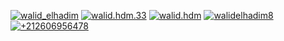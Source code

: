 <p><a href="https://twitter.com/walid_elhadim" target="_blank"><img
    src="https://img.shields.io/badge/|-walid_elhadim-blue?logo=twitter&style=for-the-badge"
    alt="walid_elhadim" /></a>
<a href="https://www.facebook.com/walid.hdm.33" target="_blank"><img
            src="https://img.shields.io/badge/|-walid.hdm.33-blue?logo=facebook&style=for-the-badge"
            alt="walid.hdm.33" /></a>
<a href="https://www.instagram.com/walid.hdm/" target="_blank"><img
            src="https://img.shields.io/badge/|-walid.hdm-blue?logo=instagram&style=for-the-badge"
            alt="walid.hdm" /></a>
<a href="mailto:walidelhadim8@gmail.com"><img 
                src="https://img.shields.io/badge/|-walidelhadim8-blue?logo=gmail&style=for-the-badge"
                alt="walidelhadim8" /></a>
<a href="https://wa.me//+212606956478" target="_blank"><img
            src="https://img.shields.io/badge/|-+212606956478-blue?logo=WhatsApp&style=for-the-badge"
            alt="+212606956478" /></a></p>
